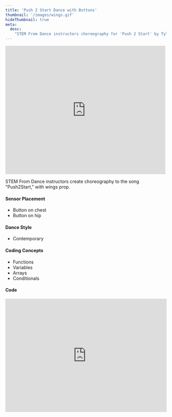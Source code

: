 ```yaml
---
title: 'Push 2 Start Dance with Buttons'
thumbnail: '/images/wings.gif'
hideThumbnail: true
meta:
  desc:
    "STEM From Dance instructors choreography for 'Push 2 Start' by Tyla"
---
```

<iframe src="https://nyu.app.box.com/embed/s/s1ucd040b6ty1amwmqiocbbrq7f7f0tq?sortColumn=date" width="500" height="400" frameborder="0" allowfullscreen webkitallowfullscreen msallowfullscreen></iframe>

STEM From Dance instructors create choreography to the song "Push2Start," with wings prop.

#### Sensor Placement

+ Button on chest
+ Button on hip

#### Dance Style

+ Contemporary

#### Coding Concepts

+ Functions
+ Variables
+ Arrays
+ Conditionals

#### Code

<div style="position:relative;height:0;padding-bottom:70%;overflow:hidden;"><iframe style="position:absolute;top:0;left:0;width:100%;height:100%;" src="https://maker.makecode.com/#pub:_0UobdDd4PA6A" frameborder="0" sandbox="allow-popups allow-forms allow-scripts allow-same-origin"></iframe></div>